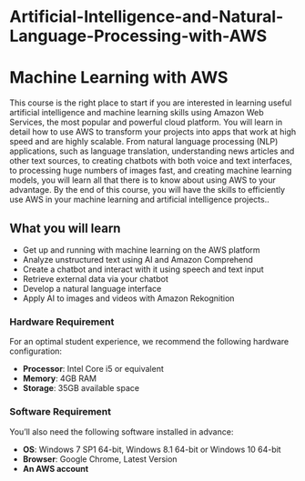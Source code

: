 # Artificial-Intelligence-and-Natural-Language-Processing-with-AWS

# Machine Learning with AWS
This course is the right place to start if you are interested in learning useful artificial intelligence and machine learning skills using Amazon Web Services, the most popular and powerful cloud platform. You will learn in detail how to use AWS to transform your projects into apps that work at high speed and are highly scalable. From natural language processing (NLP) applications, such as language translation,
understanding news articles and other text sources, to creating chatbots with both voice and text interfaces, to processing huge numbers of images fast, and creating machine learning models, you will learn all that there is to know about using AWS to your advantage. By the end of this course, you will have the skills to efficiently use AWS in your machine learning and artificial intelligence projects..

## What you will learn
* Get up and running with machine learning on the AWS platform
* Analyze unstructured text using AI and Amazon Comprehend
* Create a chatbot and interact with it using speech and text input
* Retrieve external data via your chatbot
* Develop a natural language interface
* Apply AI to images and videos with Amazon Rekognition

### Hardware Requirement
For an optimal student experience, we recommend the following hardware configuration:
* **Processor**: Intel Core i5 or equivalent
* **Memory**: 4GB RAM
* **Storage**: 35GB available space

### Software Requirement
You’ll also need the following software installed in advance:
* **OS**: Windows 7 SP1 64-bit, Windows 8.1 64-bit or Windows 10 64-bit
* **Browser**: Google Chrome, Latest Version
* **An AWS account**
